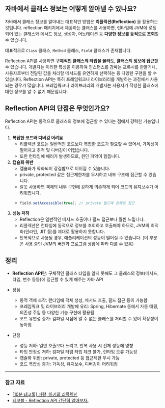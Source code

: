 ## 자바에서 클래스 정보는 어떻게 알아낼 수 있나요?
자바에서 클래스 정보를 알아내는 대표적인 방법은 **리플렉션(Reflection)** 을 활용하는 것입니다. 
reflection 패키지에서 제공하는 클래스를 사용하면, 런타임에 JVM에 로딩되어 있는 클래스와 메서드 정보, 생성자, 어노테이션 등 **다양한 정보를 동적으로 조회**할 수 있습니다.

대표적으로 `Class` 클래스, `Method` 클래스, `Field` 클래스가 존재합니다.

Reflection API를 사용하면 **구체적인 클래스의 타입을 몰라도**, **클래스의 정보에 접근**할 수 있습니다. 
개발자는 이러한 특성을 이용하여 인스턴스를 감싸는 프록시를 만들거나, 사용자로부터 전달된 값을 처리할 메서드를 유연하게 선택하는 등 다양한 구현을 할 수 있습니다. 
Reflection API는 특히 프레임워크나 라이브러리를 개발하는 과정에서 사용되는 경우가 많습니다. 프레임워크나 라이브러리의 개발자는 사용자가 작성한 클래스에 대한 정보를 알 수 없기 때문입니다.

## Reflection API의 단점은 무엇인가요?
Reflection API는 동적으로 클래스의 정보에 접근할 수 있다는 점에서 강력한 기능입니다.

1. **복잡한 코드와 디버깅 어려움**
   - 리플렉션 코드는 일반적인 코드보다 복잡한 코드가 필요할 수 있어서, 가독성이 떨어지고 추적 및 디버깅이 어렵습니다.
   - 또한 런타임에 에러가 발생하므로, 원인 파악이 힘듭니다.
2. **캡슐화 위반**
   - 캡슐화가 약화되어 강결합으로 이어질 수 있습니다.
   - private, protected 같은 접근제한자를 무시하고 내부 구조에 접근할 수 있습니다.
   - 잘못 사용하면 객체의 내부 구현에 강하게 의존하게 되어 코드의 유지보수가 어려워집니다.
   - ```java
     field.setAccessible(true); // private 필드에 강제로 접근
     ```
3. **성능 저하**
   -  Reflection은 일반적인 메서드 호출이나 필드 접근보다 훨씬 느립니다.
   -  리플렉션은 런타임에 동적으로 정보를 조회하고 호출해야 하므로, JVM의 최적화(인라인, JIT 등)를 제대로 활용하지 못합니다.
   -  반복적으로 사용될 경우, 애플리케이션의 성능이 떨어질 수 있습니다. (이 부분은 사용 중인 JVM의 버전과 프로그램 상황에 따라 다를 수 있음)


## 정리
- **Reflection API**란: 구체적인 클래스 타입을 알지 못해도 그 클래스의 정보(메서드, 타입, 변수 등등)에 접근할 수 있게 해주는 자바 API

- 장점
  - 동적 객체 조작: 런타임에 객체 생성, 메서드 호출, 필드 접근 등이 가능함
  - 프레임워크 및 라이브러리 개발에 유리: Spring, Hibernate 등에서 자동 매핑, 의존성 주입 등 다양한 기능 구현에 활용됨
  - 코드 유연성 증가: 컴파일 시점에 알 수 없는 클래스를 처리할 수 있어 확장성이 높아짐

- 단점
  - 성능 저하: 일반 호출보다 느리고, 반복 사용 시 전체 성능에 영향
  - 타입 안정성 저하: 컴파일 타임 타입 체크 불가, 런타임 오류 가능성
  - 캡슐화 위반: private, protected 등 접근제한 무시 가능
  - 코드 복잡성 증가: 가독성, 유지보수, 디버깅이 어려워짐

---
### 참고 자료 
- [[10분 테코톡] 파랑, 아키의 리플렉션](https://www.youtube.com/watch?feature=shared&v=67YdHbPZJn4)
- [테코블 - Reflection API 간단히 알아보자.](https://tecoble.techcourse.co.kr/post/2020-07-16-reflection-api/)
